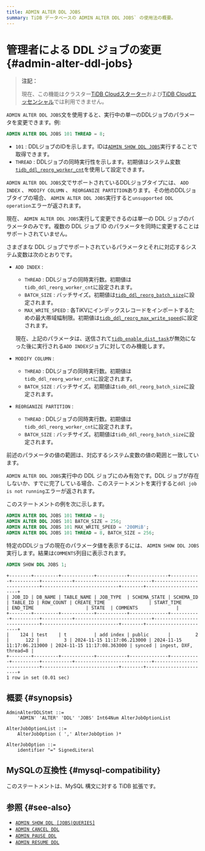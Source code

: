 ```yaml
---
title: ADMIN ALTER DDL JOBS
summary: TiDB データベースの ADMIN ALTER DDL JOBS` の使用法の概要。
---
```


# 管理者による DDL ジョブの変更 {#admin-alter-ddl-jobs}

> **注記：**
>
> 現在、この機能はクラスター[TiDB Cloudスターター](https://docs.pingcap.com/tidbcloud/select-cluster-tier#starter)および[TiDB Cloudエッセンシャル](https://docs.pingcap.com/tidbcloud/select-cluster-tier#essential)では利用できません。

`ADMIN ALTER DDL JOBS`文を使用すると、実行中の単一のDDLジョブのパラメータを変更できます。例:

```sql
ADMIN ALTER DDL JOBS 101 THREAD = 8;
```

-   `101` : DDLジョブのIDを示します。IDは[`ADMIN SHOW DDL JOBS`](/sql-statements/sql-statement-admin-show-ddl.md)実行することで取得できます。
-   `THREAD` : DDLジョブの同時実行性を示します。初期値はシステム変数[`tidb_ddl_reorg_worker_cnt`](/system-variables.md#tidb_ddl_reorg_worker_cnt)を使用して設定できます。

`ADMIN ALTER DDL JOBS`文でサポートされているDDLジョブタイプには、 `ADD INDEX` 、 `MODIFY COLUMN` 、 `REORGANIZE PARTITION`あります。その他のDDLジョブタイプの場合、 `ADMIN ALTER DDL JOBS`実行すると`unsupported DDL operation`エラーが返されます。

現在、 `ADMIN ALTER DDL JOBS`実行して変更できるのは単一の DDL ジョブのパラメータのみです。複数の DDL ジョブ ID のパラメータを同時に変更することはサポートされていません。

さまざまな DDL ジョブでサポートされているパラメータとそれに対応するシステム変数は次のとおりです。

-   `ADD INDEX` :

    -   `THREAD` : DDLジョブの同時実行数。初期値は`tidb_ddl_reorg_worker_cnt`に設定されます。
    -   `BATCH_SIZE` : バッチサイズ。初期値は[`tidb_ddl_reorg_batch_size`](/system-variables.md#tidb_ddl_reorg_batch_size)に設定されます。
    -   `MAX_WRITE_SPEED` : 各TiKVにインデックスレコードをインポートするための最大帯域幅制限。初期値は[`tidb_ddl_reorg_max_write_speed`](/system-variables.md#tidb_ddl_reorg_max_write_speed-new-in-v6512-v755-and-v850)に設定されます。

    現在、上記のパラメータは、送信されて[`tidb_enable_dist_task`](/system-variables.md#tidb_enable_dist_task-new-in-v710)が無効になった後に実行される`ADD INDEX`ジョブに対してのみ機能します。

-   `MODIFY COLUMN` :
    -   `THREAD` : DDLジョブの同時実行数。初期値は`tidb_ddl_reorg_worker_cnt`に設定されます。
    -   `BATCH_SIZE` : バッチサイズ。初期値は`tidb_ddl_reorg_batch_size`に設定されます。

-   `REORGANIZE PARTITION` :
    -   `THREAD` : DDLジョブの同時実行数。初期値は`tidb_ddl_reorg_worker_cnt`に設定されます。
    -   `BATCH_SIZE` : バッチサイズ。初期値は`tidb_ddl_reorg_batch_size`に設定されます。

前述のパラメータの値の範囲は、対応するシステム変数の値の範囲と一致しています。

`ADMIN ALTER DDL JOBS`実行中の DDL ジョブにのみ有効です。DDL ジョブが存在しないか、すでに完了している場合、このステートメントを実行すると`ddl job is not running`エラーが返されます。

このステートメントの例を次に示します。

```sql
ADMIN ALTER DDL JOBS 101 THREAD = 8;
ADMIN ALTER DDL JOBS 101 BATCH_SIZE = 256;
ADMIN ALTER DDL JOBS 101 MAX_WRITE_SPEED = '200MiB';
ADMIN ALTER DDL JOBS 101 THREAD = 8, BATCH_SIZE = 256;
```

特定のDDLジョブの現在のパラメータ値を表示するには、 `ADMIN SHOW DDL JOBS`実行します。結果は`COMMENTS`列目に表示されます。

```sql
ADMIN SHOW DDL JOBS 1;
```

    +--------+---------+------------+-----------+--------------+-----------+----------+-----------+----------------------------+----------------------------+----------------------------+--------+-----------------------+
    | JOB_ID | DB_NAME | TABLE_NAME | JOB_TYPE  | SCHEMA_STATE | SCHEMA_ID | TABLE_ID | ROW_COUNT | CREATE_TIME                | START_TIME                 | END_TIME                   | STATE  | COMMENTS              |
    +--------+---------+------------+-----------+--------------+-----------+----------+-----------+----------------------------+----------------------------+----------------------------+--------+-----------------------+
    |    124 | test    | t          | add index | public       |         2 |      122 |         3 | 2024-11-15 11:17:06.213000 | 2024-11-15 11:17:06.213000 | 2024-11-15 11:17:08.363000 | synced | ingest, DXF, thread=8 |
    +--------+---------+------------+-----------+--------------+-----------+----------+-----------+----------------------------+----------------------------+----------------------------+--------+-----------------------+
    1 row in set (0.01 sec)

## 概要 {#synopsis}

```ebnf+diagram
AdminAlterDDLStmt ::=
    'ADMIN' 'ALTER' 'DDL' 'JOBS' Int64Num AlterJobOptionList

AlterJobOptionList ::=
    AlterJobOption ( ',' AlterJobOption )*

AlterJobOption ::=
    identifier "=" SignedLiteral
```

## MySQLの互換性 {#mysql-compatibility}

このステートメントは、MySQL 構文に対する TiDB 拡張です。

## 参照 {#see-also}

-   [`ADMIN SHOW DDL [JOBS|QUERIES]`](/sql-statements/sql-statement-admin-show-ddl.md)
-   [`ADMIN CANCEL DDL`](/sql-statements/sql-statement-admin-cancel-ddl.md)
-   [`ADMIN PAUSE DDL`](/sql-statements/sql-statement-admin-pause-ddl.md)
-   [`ADMIN RESUME DDL`](/sql-statements/sql-statement-admin-resume-ddl.md)
